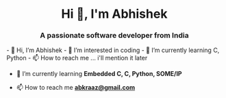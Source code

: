 <h1 align="center">Hi 👋, I'm Abhishek</h1>
<h3 align="center">A passionate software developer from India</h3>
- 👋 Hi, I’m Abhishek
- 👀 I’m interested in coding
- 🌱 I’m currently learning C, Python
- 📫 How to reach me ... i'll mention it later

<!---
abhiraaz-cmd/abhiraaz-cmd is a ✨ special ✨ repository because its `README.md` (this file) appears on your GitHub profile.
You can click the Preview link to take a look at your changes.
--->

- 🌱 I’m currently learning **Embedded C, C, Python, SOME/IP**

- 📫 How to reach me **abkraaz@gmail.com**
